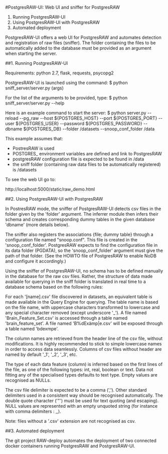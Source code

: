 #PostgresRAW-UI: Web UI and sniffer for PostgresRAW

1. Running PostgresRAW-UI
2. Using PostgresRAW-UI with PostgresRAW
3. Automated deployment


PostgresRAW-UI offers a web UI for PostgresRAW and automates detection and registration of raw files (sniffer). The folder containing the files to be automatically added to the database must be provided as an argument when starting the server.


##1. Running PostgresRAW-UI

Requirements: python 2.7, flask, requests, psycopg2

PostgresRAW-UI is launched using the command:
$ python sniff_server/server.py (args)

For the list of the arguments to be provided, type:
$ python sniff_server/server.py --help

Here is an example command to start the server:
$ python server.py --reload --pg_raw --host ${POSTGRES_HOST} --port ${POSTGRES_PORT} --user ${POSTGRES_USER} --password ${POSTGRES_PASSWORD} --dbname ${POSTGRES_DB} --folder /datasets --snoop_conf_folder /data

This example assumes that:
- PostresRAW is used
- POSTGRES_ environment variables are defined and link to PostgresRAW
- postgresRAW configuration file is expected to be found in /data
- the sniff folder (containing raw data files to be automatically registered) is /datasets


To see the web UI go to:

http://localhost:5000/static/raw_demo.html 


##2. Using PostgresRAW-UI with PostgresRAW

In PostresRAW mode, the sniffer of PostgresRAW-UI detects csv files in the folder given by the 'folder' argument. The inferrer module then infers their schema and creates corresponding dummy tables in the given database 'dbname' (more details below). 

The sniffer also registers the associations {file; dummy table} through a configuration file named "snoop.conf". This file is created in the 'snoop_conf_folder'. PostgresRAW expects to find the configuration file in its data folder (PGDATA), so the 'snoop_conf_folder' argument must give the path of that folder. (See the HOWTO file of PostgresRAW to enable NoDB and configure it accordingly.)

Using the sniffer of PostgresRAW-UI, no schema has to be defined manually in the database for the raw csv files. Rather, the structure of data made available for querying in the sniff folder is translated in real time to a database schema based on the following rules:

For each '[name].csv' file discovered in datasets, an equivalent table is made available in the Query Engine for querying. The table name is based on the file name, with uppercase characters transformed to lowercase and any special character removed (except underscore '_').
A file named 'Brain_Feature_Set.csv' is accessed through a table named 'brain_feature_set'.
A file named 'B%dExämp|e.csv' will be exposed through a table named 'bdexmpe'.

The column names are retrieved from the header line of the csv file, without modifications. It is highly recommended to stick to simple lowercase names in order to access data seamlessly. Columns of csv files without header are named by default '_1', '_2', '_3', etc.

The type of each data feature (column) is inferred based on the first lines of the file, as one of the following types: int, real, boolean or text. Data not fitting any of the specialised types defaults to text type. Empty values are recognised as NULLs.

The csv file delimiter is expected to be a comma (','). Other standard delimiters used in a consistent way should be recognised automatically. The double quote character ('"') must be used for text quoting (and escaping). NULL values are represented with an empty unquoted string (for instance with comma delimiters : ,,).

Note: files without a '.csv' extension are not recognised as csv.


##3. Automated deployment

The git project RAW-deploy automates the deployment of two connected docker containers running PostgresRAW and PostgresRAW-UI. 

